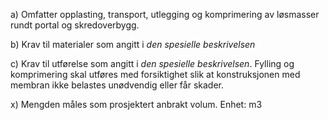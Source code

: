a) Omfatter opplasting, transport, utlegging og komprimering av løsmasser rundt portal og skredoverbygg.

b) Krav til materialer som angitt i *den spesielle beskrivelsen*

c) Krav til utførelse som angitt i *den spesielle beskrivelsen*. Fylling og komprimering skal utføres med forsiktighet slik at konstruksjonen med membran ikke belastes unødvendig eller får skader.

x) Mengden måles som prosjektert anbrakt volum. Enhet: m3

